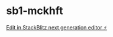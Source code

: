 # sb1-mckhft

[Edit in StackBlitz next generation editor ⚡️](https://stackblitz.com/~/github.com/abhitoshanand/sb1-mckhft)